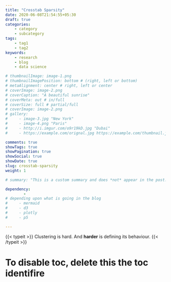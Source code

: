 ```yaml
---
title: "Crosstab Sparsity"
date: 2020-06-08T21:54:55+05:30
draft: true
categories:
    - category
    - subcategory
tags:
    - tag1
    - tag2
keywords:
    - research
    - blog
    - data science

# thumbnailImage: image-1.png
# thumbnailImagePosition: bottom # (right, left or bottom)
# metaAlignment: center # right, left or center
# coverImage: image-2.png
# coverCaption: "A beautiful sunrise"
# coverMeta: out # in/full
# coverSize: full # partial/full
# coverImage: image-2.png
# gallery:
#     - image-3.jpg "New York"
#     - image-4.png "Paris"
#     - http://i.imgur.com/o9r19kD.jpg "Dubai"
#     - https://example.com/orignal.jpg https://example.com/thumbnail.jpg "Sidney"

comments: true
showTags: true
showPagination: true
showSocial: true
showDate: true
slug: crosstab-sparsity
weight: 1

# summary: "This is a custom summary and does *not* appear in the post."

dependency: 
        -
# depending upon what is going in the blog
#     - mermaid
#     - d3
#     - plotly
#     - p5

---
```


{{< typeit >}}
Clustering is hard. And **harder** is defining its behaviour. 
{{< /typeit >}}
<!--more-->
<!--toc--> 

<!-- This is handy for all the shortcodes ;) -->

# To disable toc, delete this the toc identifire    